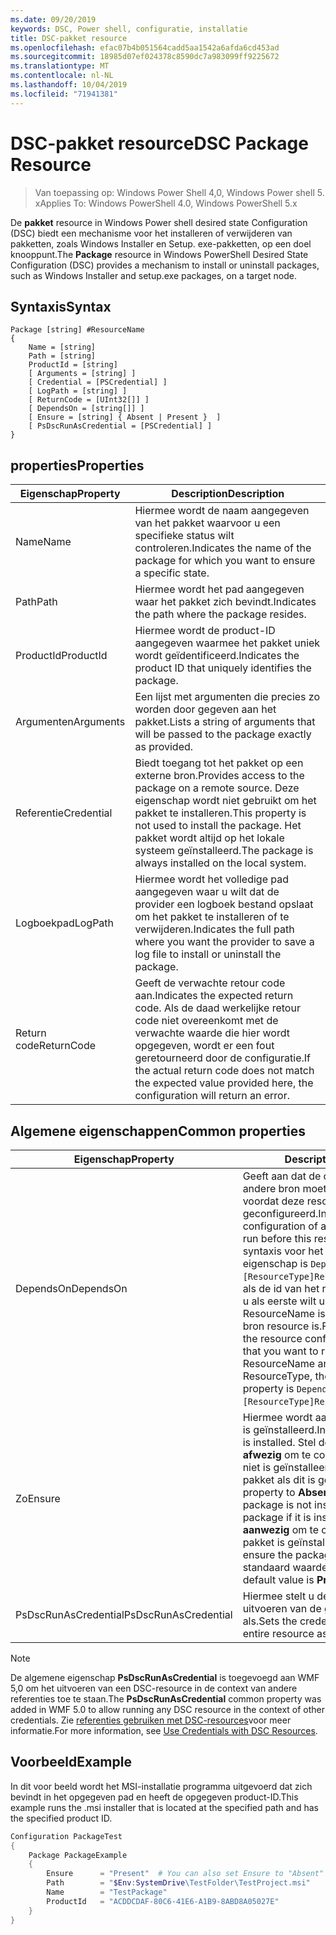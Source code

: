 ```yaml
---
ms.date: 09/20/2019
keywords: DSC, Power shell, configuratie, installatie
title: DSC-pakket resource
ms.openlocfilehash: efac07b4b051564cadd5aa1542a6afda6cd453ad
ms.sourcegitcommit: 18985d07ef024378c8590dc7a983099ff9225672
ms.translationtype: MT
ms.contentlocale: nl-NL
ms.lasthandoff: 10/04/2019
ms.locfileid: "71941381"
---
```

# <a name="dsc-package-resource"></a><span data-ttu-id="71122-103">DSC-pakket resource</span><span class="sxs-lookup"><span data-stu-id="71122-103">DSC Package Resource</span></span>

> <span data-ttu-id="71122-104">Van toepassing op: Windows Power Shell 4,0, Windows Power shell 5. x</span><span class="sxs-lookup"><span data-stu-id="71122-104">Applies To: Windows PowerShell 4.0, Windows PowerShell 5.x</span></span>

<span data-ttu-id="71122-105">De **pakket** resource in Windows Power shell desired state Configuration (DSC) biedt een mechanisme voor het installeren of verwijderen van pakketten, zoals Windows Installer en Setup. exe-pakketten, op een doel knooppunt.</span><span class="sxs-lookup"><span data-stu-id="71122-105">The **Package** resource in Windows PowerShell Desired State Configuration (DSC) provides a mechanism to install or uninstall packages, such as Windows Installer and setup.exe packages, on a target node.</span></span>

## <a name="syntax"></a><span data-ttu-id="71122-106">Syntaxis</span><span class="sxs-lookup"><span data-stu-id="71122-106">Syntax</span></span>

```Syntax
Package [string] #ResourceName
{
    Name = [string]
    Path = [string]
    ProductId = [string]
    [ Arguments = [string] ]
    [ Credential = [PSCredential] ]
    [ LogPath = [string] ]
    [ ReturnCode = [UInt32[]] ]
    [ DependsOn = [string[]] ]
    [ Ensure = [string] { Absent | Present }  ]
    [ PsDscRunAsCredential = [PSCredential] ]
}
```

## <a name="properties"></a><span data-ttu-id="71122-107">properties</span><span class="sxs-lookup"><span data-stu-id="71122-107">Properties</span></span>

|<span data-ttu-id="71122-108">Eigenschap</span><span class="sxs-lookup"><span data-stu-id="71122-108">Property</span></span> |<span data-ttu-id="71122-109">Description</span><span class="sxs-lookup"><span data-stu-id="71122-109">Description</span></span> |
|---|---|
|<span data-ttu-id="71122-110">Name</span><span class="sxs-lookup"><span data-stu-id="71122-110">Name</span></span> |<span data-ttu-id="71122-111">Hiermee wordt de naam aangegeven van het pakket waarvoor u een specifieke status wilt controleren.</span><span class="sxs-lookup"><span data-stu-id="71122-111">Indicates the name of the package for which you want to ensure a specific state.</span></span> |
|<span data-ttu-id="71122-112">Path</span><span class="sxs-lookup"><span data-stu-id="71122-112">Path</span></span> |<span data-ttu-id="71122-113">Hiermee wordt het pad aangegeven waar het pakket zich bevindt.</span><span class="sxs-lookup"><span data-stu-id="71122-113">Indicates the path where the package resides.</span></span> |
|<span data-ttu-id="71122-114">ProductId</span><span class="sxs-lookup"><span data-stu-id="71122-114">ProductId</span></span> |<span data-ttu-id="71122-115">Hiermee wordt de product-ID aangegeven waarmee het pakket uniek wordt geïdentificeerd.</span><span class="sxs-lookup"><span data-stu-id="71122-115">Indicates the product ID that uniquely identifies the package.</span></span> |
|<span data-ttu-id="71122-116">Argumenten</span><span class="sxs-lookup"><span data-stu-id="71122-116">Arguments</span></span> |<span data-ttu-id="71122-117">Een lijst met argumenten die precies zo worden door gegeven aan het pakket.</span><span class="sxs-lookup"><span data-stu-id="71122-117">Lists a string of arguments that will be passed to the package exactly as provided.</span></span> |
|<span data-ttu-id="71122-118">Referentie</span><span class="sxs-lookup"><span data-stu-id="71122-118">Credential</span></span> |<span data-ttu-id="71122-119">Biedt toegang tot het pakket op een externe bron.</span><span class="sxs-lookup"><span data-stu-id="71122-119">Provides access to the package on a remote source.</span></span> <span data-ttu-id="71122-120">Deze eigenschap wordt niet gebruikt om het pakket te installeren.</span><span class="sxs-lookup"><span data-stu-id="71122-120">This property is not used to install the package.</span></span> <span data-ttu-id="71122-121">Het pakket wordt altijd op het lokale systeem geïnstalleerd.</span><span class="sxs-lookup"><span data-stu-id="71122-121">The package is always installed on the local system.</span></span> |
|<span data-ttu-id="71122-122">Logboekpad</span><span class="sxs-lookup"><span data-stu-id="71122-122">LogPath</span></span> |<span data-ttu-id="71122-123">Hiermee wordt het volledige pad aangegeven waar u wilt dat de provider een logboek bestand opslaat om het pakket te installeren of te verwijderen.</span><span class="sxs-lookup"><span data-stu-id="71122-123">Indicates the full path where you want the provider to save a log file to install or uninstall the package.</span></span> |
|<span data-ttu-id="71122-124">Return code</span><span class="sxs-lookup"><span data-stu-id="71122-124">ReturnCode</span></span> |<span data-ttu-id="71122-125">Geeft de verwachte retour code aan.</span><span class="sxs-lookup"><span data-stu-id="71122-125">Indicates the expected return code.</span></span> <span data-ttu-id="71122-126">Als de daad werkelijke retour code niet overeenkomt met de verwachte waarde die hier wordt opgegeven, wordt er een fout geretourneerd door de configuratie.</span><span class="sxs-lookup"><span data-stu-id="71122-126">If the actual return code does not match the expected value provided here, the configuration will return an error.</span></span> |

## <a name="common-properties"></a><span data-ttu-id="71122-127">Algemene eigenschappen</span><span class="sxs-lookup"><span data-stu-id="71122-127">Common properties</span></span>

|<span data-ttu-id="71122-128">Eigenschap</span><span class="sxs-lookup"><span data-stu-id="71122-128">Property</span></span> |<span data-ttu-id="71122-129">Description</span><span class="sxs-lookup"><span data-stu-id="71122-129">Description</span></span> |
|---|---|
|<span data-ttu-id="71122-130">DependsOn</span><span class="sxs-lookup"><span data-stu-id="71122-130">DependsOn</span></span> |<span data-ttu-id="71122-131">Geeft aan dat de configuratie van een andere bron moet worden uitgevoerd voordat deze resource wordt geconfigureerd.</span><span class="sxs-lookup"><span data-stu-id="71122-131">Indicates that the configuration of another resource must run before this resource is configured.</span></span> <span data-ttu-id="71122-132">De syntaxis voor het gebruik van deze eigenschap is `DependsOn = "[ResourceType]ResourceName"`bijvoorbeeld als de id van het resource-script blok dat u als eerste wilt uitvoeren, de naam ResourceName is en het type van de bron resource is.</span><span class="sxs-lookup"><span data-stu-id="71122-132">For example, if the ID of the resource configuration script block that you want to run first is ResourceName and its type is ResourceType, the syntax for using this property is `DependsOn = "[ResourceType]ResourceName"`.</span></span> |
|<span data-ttu-id="71122-133">Zo</span><span class="sxs-lookup"><span data-stu-id="71122-133">Ensure</span></span> |<span data-ttu-id="71122-134">Hiermee wordt aangegeven of het pakket is geïnstalleerd.</span><span class="sxs-lookup"><span data-stu-id="71122-134">Indicates if the package is installed.</span></span> <span data-ttu-id="71122-135">Stel deze eigenschap in op **afwezig** om te controleren of het pakket niet is geïnstalleerd (of verwijder het pakket als dit is geïnstalleerd).</span><span class="sxs-lookup"><span data-stu-id="71122-135">Set this property to **Absent** to ensure the package is not installed (or uninstall the package if it is installed).</span></span> <span data-ttu-id="71122-136">Stel deze in op **aanwezig** om te controleren of het pakket is geïnstalleerd.</span><span class="sxs-lookup"><span data-stu-id="71122-136">Set it to **Present** to ensure the package is installed.</span></span> <span data-ttu-id="71122-137">De standaard waarde is **aanwezig**.</span><span class="sxs-lookup"><span data-stu-id="71122-137">The default value is **Present**.</span></span> |
|<span data-ttu-id="71122-138">PsDscRunAsCredential</span><span class="sxs-lookup"><span data-stu-id="71122-138">PsDscRunAsCredential</span></span> |<span data-ttu-id="71122-139">Hiermee stelt u de referentie in voor het uitvoeren van de gehele resource als.</span><span class="sxs-lookup"><span data-stu-id="71122-139">Sets the credential for running the entire resource as.</span></span> |

> [!NOTE]
> <span data-ttu-id="71122-140">De algemene eigenschap **PsDscRunAsCredential** is toegevoegd aan WMF 5,0 om het uitvoeren van een DSC-resource in de context van andere referenties toe te staan.</span><span class="sxs-lookup"><span data-stu-id="71122-140">The **PsDscRunAsCredential** common property was added in WMF 5.0 to allow running any DSC resource in the context of other credentials.</span></span> <span data-ttu-id="71122-141">Zie [referenties gebruiken met DSC-resources](../../../configurations/runasuser.md)voor meer informatie.</span><span class="sxs-lookup"><span data-stu-id="71122-141">For more information, see [Use Credentials with DSC Resources](../../../configurations/runasuser.md).</span></span>

## <a name="example"></a><span data-ttu-id="71122-142">Voorbeeld</span><span class="sxs-lookup"><span data-stu-id="71122-142">Example</span></span>

<span data-ttu-id="71122-143">In dit voor beeld wordt het MSI-installatie programma uitgevoerd dat zich bevindt in het opgegeven pad en heeft de opgegeven product-ID.</span><span class="sxs-lookup"><span data-stu-id="71122-143">This example runs the .msi installer that is located at the specified path and has the specified product ID.</span></span>

```powershell
Configuration PackageTest
{
    Package PackageExample
    {
        Ensure      = "Present"  # You can also set Ensure to "Absent"
        Path        = "$Env:SystemDrive\TestFolder\TestProject.msi"
        Name        = "TestPackage"
        ProductId   = "ACDDCDAF-80C6-41E6-A1B9-8ABD8A05027E"
    }
}
```